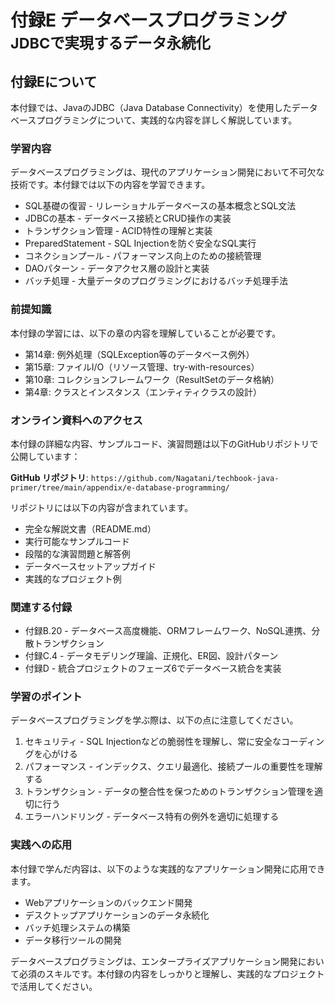 # <b>付録E</b> <span>データベースプログラミング</span> <small>JDBCで実現するデータ永続化</small>

## 付録Eについて

本付録では、JavaのJDBC（Java Database Connectivity）を使用したデータベースプログラミングについて、実践的な内容を詳しく解説しています。

### 学習内容

データベースプログラミングは、現代のアプリケーション開発において不可欠な技術です。本付録では以下の内容を学習できます。

- SQL基礎の復習 - リレーショナルデータベースの基本概念とSQL文法
- JDBCの基本 - データベース接続とCRUD操作の実装
- トランザクション管理 - ACID特性の理解と実装
- PreparedStatement - SQL Injectionを防ぐ安全なSQL実行
- コネクションプール - パフォーマンス向上のための接続管理
- DAOパターン - データアクセス層の設計と実装
- バッチ処理 - 大量データのプログラミングにおけるバッチ処理手法

### 前提知識

本付録の学習には、以下の章の内容を理解していることが必要です。

- 第14章: 例外処理（SQLException等のデータベース例外）
- 第15章: ファイルI/O（リソース管理、try-with-resources）
- 第10章: コレクションフレームワーク（ResultSetのデータ格納）
- 第4章: クラスとインスタンス（エンティティクラスの設計）

### オンライン資料へのアクセス

本付録の詳細な内容、サンプルコード、演習問題は以下のGitHubリポジトリで公開しています：

**GitHub リポジトリ**: `https://github.com/Nagatani/techbook-java-primer/tree/main/appendix/e-database-programming/`

リポジトリには以下の内容が含まれています。

- 完全な解説文書（README.md）
- 実行可能なサンプルコード
- 段階的な演習問題と解答例
- データベースセットアップガイド
- 実践的なプロジェクト例

### 関連する付録

- 付録B.20 - データベース高度機能、ORMフレームワーク、NoSQL連携、分散トランザクション
- 付録C.4 - データモデリング理論、正規化、ER図、設計パターン
- 付録D - 統合プロジェクトのフェーズ6でデータベース統合を実装

### 学習のポイント

データベースプログラミングを学ぶ際は、以下の点に注意してください。

1. セキュリティ - SQL Injectionなどの脆弱性を理解し、常に安全なコーディングを心がける
2. パフォーマンス - インデックス、クエリ最適化、接続プールの重要性を理解する
3. トランザクション - データの整合性を保つためのトランザクション管理を適切に行う
4. エラーハンドリング - データベース特有の例外を適切に処理する

### 実践への応用

本付録で学んだ内容は、以下のような実践的なアプリケーション開発に応用できます。

- Webアプリケーションのバックエンド開発
- デスクトップアプリケーションのデータ永続化
- バッチ処理システムの構築
- データ移行ツールの開発

データベースプログラミングは、エンタープライズアプリケーション開発において必須のスキルです。本付録の内容をしっかりと理解し、実践的なプロジェクトで活用してください。
